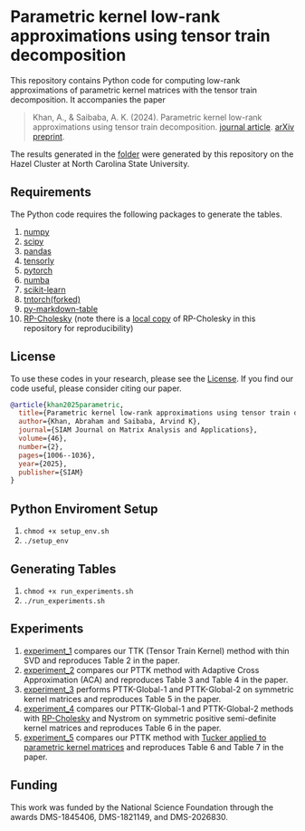 # Parametric kernel low-rank approximations using tensor train decomposition
This repository contains Python code for computing low-rank approximations of parametric kernel matrices with the tensor train decomposition. It accompanies the paper
> Khan, A., & Saibaba, A. K. (2024). Parametric kernel low-rank approximations using tensor train decomposition. [journal article](https://epubs.siam.org/doi/abs/10.1137/24M1663879?download=true&journalCode=sjmael). [arXiv preprint](https://arxiv.org/abs/2406.06344).

The results generated in the [folder](https://github.com/awkhan3/ParametricTensorTrainKernel/tree/main/experiments_out) were generated by this repository on the Hazel Cluster at North Carolina State University.

## Requirements
The Python code requires the following packages to generate the tables.
1. [numpy](https://github.com/numpy/numpy)
2. [scipy](https://github.com/scipy/scipy)
3. [pandas](https://github.com/pandas-dev/pandas)
4. [tensorly](https://github.com/tensorly/tensorly)
5. [pytorch](https://github.com/pytorch/pytorch)
6. [numba](https://github.com/numba/numba)
7. [scikit-learn](https://github.com/scikit-learn/scikit-learn)
8. [tntorch(forked)](https://github.com/awkhan3/tntorch)
9. [py-markdown-table](https://pypi.org/project/py-markdown-table/)
10. [RP-Cholesky](https://github.com/eepperly/Randomly-Pivoted-Cholesky) (note there is a [local copy](https://github.com/awkhan3/ParametricTensorTrainKernel/tree/main/rpchol) of RP-Cholesky in this repository for reproducibility)

## License
To use these codes in your research, please see the [License](LICENSE). If you find our code useful, please consider citing our paper.
```bibtex
@article{khan2025parametric,
  title={Parametric kernel low-rank approximations using tensor train decomposition},
  author={Khan, Abraham and Saibaba, Arvind K},
  journal={SIAM Journal on Matrix Analysis and Applications},
  volume={46},
  number={2},
  pages={1006--1036},
  year={2025},
  publisher={SIAM}
}
```
## Python Enviroment Setup
1. `chmod +x setup_env.sh`
2. `./setup_env`

## Generating Tables
1. `chmod +x run_experiments.sh`
2. `./run_experiments.sh`

## Experiments
1. [experiment_1](https://github.com/awkhan3/ParametricTensorTrainKernel/blob/main/experiments/experiment_1.py) compares our TTK (Tensor Train Kernel) method with thin SVD and reproduces Table 2 in the paper. 
2. [experiment_2](https://github.com/awkhan3/ParametricTensorTrainKernel/blob/main/experiments/experiment_2.py) compares our PTTK method with Adaptive Cross Approximation (ACA) and reproduces Table 3 and Table 4 in the paper.
3. [experiment_3](https://github.com/awkhan3/ParametricTensorTrainKernel/blob/main/experiments/experiment_3.py) performs PTTK-Global-1 and PTTK-Global-2 on symmetric kernel matrices and reproduces Table 5 in the paper.
4. [experiment_4](https://github.com/awkhan3/ParametricTensorTrainKernel/blob/main/experiments/experiment_4.py) compares our PTTK-Global-1 and PTTK-Global-2 methods with [RP-Cholesky](https://github.com/eepperly/Randomly-Pivoted-Cholesky) and Nystrom on symmetric positive semi-definite kernel matrices and reproduces Table 6 in the paper.
5. [experiment_5](https://github.com/awkhan3/ParametricTensorTrainKernel/blob/main/experiments/experiment_5.py) compares our PTTK method with [Tucker applied to parametric kernel matrices](https://link.springer.com/article/10.1007/s10444-022-09979-7)  and reproduces Table 6 and Table 7 in the paper.

## Funding
This work was funded by the National Science Foundation through the awards DMS-1845406, DMS-1821149, and 
DMS-2026830.


 
